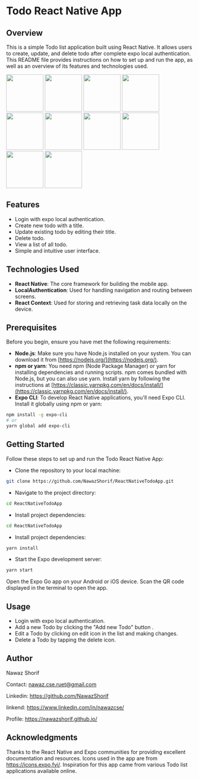 # Todo React Native App

## Overview

This is a simple Todo list application built using React Native. It allows users to create, update, and delete todo after complete expo local authentication. This README file provides instructions on how to set up and run the app, as well as an overview of its features and technologies used.
<p float="left">
  <img src="https://github-production-user-asset-6210df.s3.amazonaws.com/16750382/268820727-071662bb-8a92-479b-84f7-7288889519b2.JPEG" width="100" />
   <img src="https://github-production-user-asset-6210df.s3.amazonaws.com/16750382/268820682-bd3dba76-9dd7-4eb7-bc32-069f9ba318b7.JPEG" width="100" />
   <img src="https://github-production-user-asset-6210df.s3.amazonaws.com/16750382/268820696-e4f95eef-7aee-42c4-a7af-af5c151cbbed.JPEG" width="100" />
  <img src="https://github-production-user-asset-6210df.s3.amazonaws.com/16750382/268820705-0c200780-7df7-4ad3-a3f3-5d6e4da3e97a.JPEG" width="100" />
  <img src="https://github-production-user-asset-6210df.s3.amazonaws.com/16750382/268820709-42355c8c-af94-410d-ac7a-7fbad3d20d39.JPEG" width="100" />
  <img src="https://github-production-user-asset-6210df.s3.amazonaws.com/16750382/268820715-06def16f-3f3d-4209-9073-f2d2e15ee975.JPEG" width="100" />
   <img src="https://github-production-user-asset-6210df.s3.amazonaws.com/16750382/268820720-908fc1cc-304b-42d0-8278-4748f36be30e.JPEG" width="100" />
    <img src="https://github-production-user-asset-6210df.s3.amazonaws.com/16750382/268820724-b9d54d47-67bc-44ea-952e-833bb3e9a50a.JPEG" width="100" />
     <img src="https://github-production-user-asset-6210df.s3.amazonaws.com/16750382/268820731-ff38e0a7-9ad6-4448-a48d-75c0fa867692.JPEG" width="100" />
      <img src="https://github-production-user-asset-6210df.s3.amazonaws.com/16750382/268820736-bafcff00-6267-44b3-ac1e-a2fdf04f5c4b.JPEG" width="100" />
</p>


## Features
- Login with expo local authentication.
- Create new todo with a title.
- Update existing todo by editing their title.
- Delete todo.
- View a list of all todo.
- Simple and intuitive user interface.

## Technologies Used

- **React Native**: The core framework for building the mobile app.
- **LocalAuthentication**: Used for handling navigation and routing between screens.
- **React Context**: Used for storing and retrieving task data locally on the device.

## Prerequisites

Before you begin, ensure you have met the following requirements:

- **Node.js**: Make sure you have Node.js installed on your system. You can download it from [https://nodejs.org/](https://nodejs.org/).
- **npm or yarn**: You need npm (Node Package Manager) or yarn for installing dependencies and running scripts. npm comes bundled with Node.js, but you can also use yarn. Install yarn by following the instructions at [https://classic.yarnpkg.com/en/docs/install/](https://classic.yarnpkg.com/en/docs/install/).
- **Expo CLI**: To develop React Native applications, you'll need Expo CLI. Install it globally using npm or yarn:

```bash
npm install -g expo-cli
# or
yarn global add expo-cli
```

## Getting Started
Follow these steps to set up and run the Todo React Native App:

- Clone the repository to your local machine:
```bash
git clone https://github.com/NawazShorif/ReactNativeTodoApp.git
```
- Navigate to the project directory:
```bash
cd ReactNativeTodoApp
```
- Install project dependencies:
```bash
cd ReactNativeTodoApp
```
- Install project dependencies:
```bash
yarn install
```
- Start the Expo development server:
```bash
yarn start
```

Open the Expo Go app on your Android or iOS device. Scan the QR code displayed in the terminal to open the app.

## Usage
- Login with expo local authentication.
- Add a new Todo by clicking the "Add new Todo" button .
- Edit a Todo by clicking on edit icon in the list and making changes.
- Delete a Todo by tapping the delete icon.

## Author

Nawaz Shorif

Contact: nawaz.cse.ruet@gmail.com

Linkedin: https://github.com/NawazShorif

linkend: https://www.linkedin.com/in/nawazcse/

Profile: https://nawazshorif.github.io/

## Acknowledgments
Thanks to the React Native and Expo communities for providing excellent documentation and resources.
Icons used in the app are from https://icons.expo.fyi/.
Inspiration for this app came from various Todo list applications available online.
